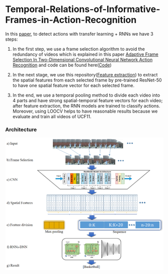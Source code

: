 # Temporal-Relations-of-Informative-Frames-in-Action-Recognition

In this [paper](https://www.researchgate.net/publication/379714148_PDF_Temporal_Relations_of_Informative_Frames_in_Action_Recognition), to detect actions with transfer learning + RNNs we have 3 steps:

1. In the first step, we use a frame selection algorithm to avoid the redundancy of videos which is explained in this paper [Adaptive Frame Selection In Two-Dimensional Convolutional Neural Network Action Recognition](https://www.researchgate.net/publication/368726751_Adaptive_Frame_Selection_In_Two_Dimensional_Convolutional_Neural_Network_Action_Recognition) and code can be found here([Code](https://github.com/Alirezarahnamaa/Adaptive-Frame-Selection-Algorithm))

2. In the next stage, we use this repository([Feature extraction](https://github.com/Alirezarahnamaa/Feature_Extraction)) to extract the spatial features from each selected frame by pre-trained ResNet-50 to have one spatial feature vector for each selected frame.

3. In the end, we use a temporal pooling method to divide each video into 4 parts and have strong spatial-temporal feature vectors for each video; after feature extraction, the RNN models are trained to classify actions. Moreover, using LOOCV helps to have reasonable results because we evaluate and train all videos of UCF11.

### Architecture

![](Figure/FM.png)
